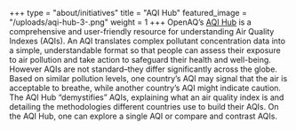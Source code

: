 +++
type = "about/initiatives"
title = "AQI Hub"
featured_image = "/uploads/aqi-hub-3-.png"
weight = 1
+++
OpenAQ’s [AQI Hub](https://aqihub.info) is a comprehensive and user-friendly resource for understanding Air Quality Indexes (AQIs). An AQI translates complex pollutant concentration data into a simple, understandable format so that people can assess their exposure to air pollution and take action to safeguard their health and well-being. However AQIs are not standard–they differ significantly across the globe. Based on similar pollution levels, one country’s AQI may signal that the air is acceptable to breathe, while another country’s AQI might indicate caution. The AQI Hub “demystifies” AQIs, explaining what an air quality index is and detailing the methodologies different countries use to build their AQIs. On the AQI Hub, one can explore a single AQI or compare and contrast AQIs.
